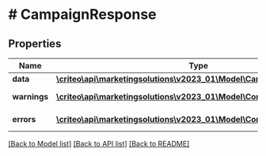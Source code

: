 # # CampaignResponse

## Properties

Name | Type | Description | Notes
------------ | ------------- | ------------- | -------------
**data** | [**\criteo\api\marketingsolutions\v2023_01\Model\CampaignReadResource**](CampaignReadResource.md) |  | [optional]
**warnings** | [**\criteo\api\marketingsolutions\v2023_01\Model\CommonProblem[]**](CommonProblem.md) |  | [optional] [readonly]
**errors** | [**\criteo\api\marketingsolutions\v2023_01\Model\CommonProblem[]**](CommonProblem.md) |  | [optional] [readonly]

[[Back to Model list]](../../README.md#models) [[Back to API list]](../../README.md#endpoints) [[Back to README]](../../README.md)

